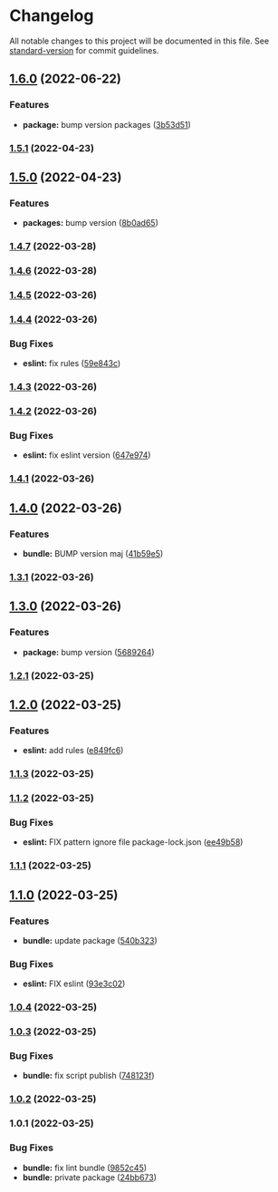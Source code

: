 # Changelog

All notable changes to this project will be documented in this file. See [standard-version](https://github.com/conventional-changelog/standard-version) for commit guidelines.

## [1.6.0](https://github.com/stephen-shopopop/eslint-config/compare/v1.5.1...v1.6.0) (2022-06-22)


### Features

* **package:** bump version packages ([3b53d51](https://github.com/stephen-shopopop/eslint-config/commit/3b53d517ab757386c73b948724c6220728271338))

### [1.5.1](https://github.com/stephen-shopopop/eslint-config/compare/v1.5.0...v1.5.1) (2022-04-23)

## [1.5.0](https://github.com/stephen-shopopop/eslint-config/compare/v1.4.7...v1.5.0) (2022-04-23)


### Features

* **packages:** bump version ([8b0ad65](https://github.com/stephen-shopopop/eslint-config/commit/8b0ad65bf5880999321220b802fb1079a0d75b02))

### [1.4.7](https://github.com/stephen-shopopop/eslint-config/compare/v1.4.6...v1.4.7) (2022-03-28)

### [1.4.6](https://github.com/stephen-shopopop/eslint-config/compare/v1.4.5...v1.4.6) (2022-03-28)

### [1.4.5](https://github.com/stephen-shopopop/eslint-config/compare/v1.4.4...v1.4.5) (2022-03-26)

### [1.4.4](https://github.com/stephen-shopopop/eslint-config/compare/v1.4.3...v1.4.4) (2022-03-26)


### Bug Fixes

* **eslint:** fix rules ([59e843c](https://github.com/stephen-shopopop/eslint-config/commit/59e843c47472d0ee5c03a316335ea121fc1861e3))

### [1.4.3](https://github.com/stephen-shopopop/eslint-config/compare/v1.4.2...v1.4.3) (2022-03-26)

### [1.4.2](https://github.com/stephen-shopopop/eslint-config/compare/v1.4.1...v1.4.2) (2022-03-26)


### Bug Fixes

* **eslint:** fix eslint version ([647e974](https://github.com/stephen-shopopop/eslint-config/commit/647e9744ad52ff9085507c5dcb7e44a8152ffb8d))

### [1.4.1](https://github.com/stephen-shopopop/eslint-config/compare/v1.4.0...v1.4.1) (2022-03-26)

## [1.4.0](https://github.com/stephen-shopopop/eslint-config/compare/v1.3.1...v1.4.0) (2022-03-26)


### Features

* **bundle:** BUMP version maj ([41b59e5](https://github.com/stephen-shopopop/eslint-config/commit/41b59e5a2f98dc242ba451f17d9533b9a6848c64))

### [1.3.1](https://github.com/stephen-shopopop/eslint-config/compare/v1.3.0...v1.3.1) (2022-03-26)

## [1.3.0](https://github.com/stephen-shopopop/eslint-config/compare/v1.2.1...v1.3.0) (2022-03-26)


### Features

* **package:** bump version ([5689264](https://github.com/stephen-shopopop/eslint-config/commit/56892646f0aa557e2d75c3997708e62c1d61cad9))

### [1.2.1](https://github.com/stephen-shopopop/eslint-config/compare/v1.2.0...v1.2.1) (2022-03-25)

## [1.2.0](https://github.com/stephen-shopopop/eslint-config/compare/v1.1.3...v1.2.0) (2022-03-25)


### Features

* **eslint:** add rules ([e849fc6](https://github.com/stephen-shopopop/eslint-config/commit/e849fc6059e14a51cd0083fd463eb176031f2c2d))

### [1.1.3](https://github.com/stephen-shopopop/eslint-config/compare/v1.1.2...v1.1.3) (2022-03-25)

### [1.1.2](https://github.com/stephen-shopopop/eslint-config/compare/v1.1.1...v1.1.2) (2022-03-25)


### Bug Fixes

* **eslint:** FIX pattern ignore file package-lock.json ([ee49b58](https://github.com/stephen-shopopop/eslint-config/commit/ee49b58a467d1271b2ff1a27594de264e1f6dd60))

### [1.1.1](https://github.com/stephen-shopopop/eslint-config/compare/v1.1.0...v1.1.1) (2022-03-25)

## [1.1.0](https://github.com/stephen-shopopop/eslint-config/compare/v1.0.4...v1.1.0) (2022-03-25)


### Features

* **bundle:** update package ([540b323](https://github.com/stephen-shopopop/eslint-config/commit/540b32340ca239e90cfc66043d57c1e61c41b05b))


### Bug Fixes

* **eslint:** FIX eslint ([93e3c02](https://github.com/stephen-shopopop/eslint-config/commit/93e3c02b5025574a8f8564e0fa364839a8de983f))

### [1.0.4](https://github.com/stephen-shopopop/eslint-config/compare/v1.0.3...v1.0.4) (2022-03-25)

### [1.0.3](https://github.com/stephen-shopopop/eslint-config/compare/v1.0.2...v1.0.3) (2022-03-25)


### Bug Fixes

* **bundle:** fix script publish ([748123f](https://github.com/stephen-shopopop/eslint-config/commit/748123f3a59266ad55a2e22fc49f3ebfaf0b1c6f))

### [1.0.2](https://github.com/stephen-shopopop/eslint-config/compare/v1.0.1...v1.0.2) (2022-03-25)

### 1.0.1 (2022-03-25)


### Bug Fixes

* **bundle:** fix lint bundle ([9852c45](https://github.com/stephen-shopopop/eslint-config/commit/9852c4518d77af805e51727b3b4a73b2a022306f))
* **bundle:** private package ([24bb673](https://github.com/stephen-shopopop/eslint-config/commit/24bb67336ba1ec804f00ff0b61c62fc65af1b1de))
